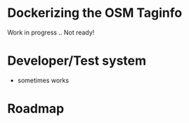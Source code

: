 # Dockerizing the OSM Taginfo  

Work in progress ..
Not ready!

# Developer/Test system
  * sometimes works

# Roadmap

# 
